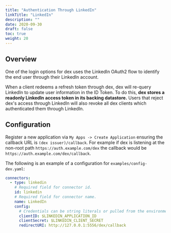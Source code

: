 ```yaml
---
title: "Authentication Through LinkedIn"
linkTitle: "LinkedIn"
description: ""
date: 2020-09-30
draft: false
toc: true
weight: 20
---
```


## Overview

One of the login options for dex uses the LinkedIn OAuth2 flow to identify the end user through their LinkedIn account.

When a client redeems a refresh token through dex, dex will re-query LinkedIn to update user information in the ID Token. To do this, __dex stores a readonly LinkedIn access token in its backing datastore.__ Users that reject dex's access through LinkedIn will also revoke all dex clients which authenticated them through LinkedIn.

## Configuration

Register a new application via `My Apps -> Create Application` ensuring the callback URL is `(dex issuer)/callback`. For example if dex is listening at the non-root path `https://auth.example.com/dex` the callback would be `https://auth.example.com/dex/callback`.

The following is an example of a configuration for `examples/config-dev.yaml`:

```yaml
connectors:
  - type: linkedin
    # Required field for connector id.
    id: linkedin
    # Required field for connector name.
    name: LinkedIn
    config:
      # Credentials can be string literals or pulled from the environment.
      clientID: $LINKEDIN_APPLICATION_ID
      clientSecret: $LINKEDIN_CLIENT_SECRET
      redirectURI: http://127.0.0.1:5556/dex/callback
```
